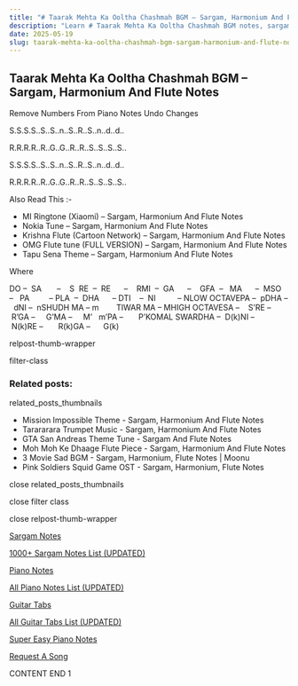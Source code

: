 ```yaml
---
title: "# Taarak Mehta Ka Ooltha Chashmah BGM – Sargam, Harmonium And Flute Notes"
description: "Learn # Taarak Mehta Ka Ooltha Chashmah BGM notes, sargam, harmonium notations and flute notes. Easy step-by-step tutorial for beginners."
date: 2025-05-19
slug: taarak-mehta-ka-ooltha-chashmah-bgm-sargam-harmonium-and-flute-notes
---
```


## Taarak Mehta Ka Ooltha Chashmah BGM – Sargam, Harmonium And Flute Notes

Remove Numbers From Piano Notes
Undo Changes



S.S.S.S..S..S..n..S..R..S..n..d..d..

R.R.R.R..R..G..G..R..R..S..S..S..S..

S.S.S.S..S..S..n..S..R..S..n..d..d..

R.R.R.R..R..G..G..R..R..S..S..S..S..



Also Read This :-

* MI Ringtone (Xiaomi) – Sargam, Harmonium And Flute Notes
* Nokia Tune – Sargam, Harmonium And Flute Notes
* Krishna Flute (Cartoon Network) – Sargam, Harmonium And Flute Notes
* OMG Flute tune (FULL VERSION) – Sargam, Harmonium And Flute Notes
* Tapu Sena Theme – Sargam, Harmonium And Flute Notes

Where

DO –  SA       –    S  RE  –  RE      –    RMI  –  GA      –    GFA  –   MA      –  MSO  –   PA         – PLA  –  DHA      – DTI    –  NI          – NLOW OCTAVEPA –  pDHA –  dNI –  nSHUDH MA – m        TIWAR MA – MHIGH OCTAVESA –    S’RE –     R’GA –     G’MA –     M’   m’PA –       P’KOMAL SWARDHA –  D(k)NI –       N(k)RE –       R(k)GA –      G(k)

relpost-thumb-wrapper

filter-class

### Related posts:

related_posts_thumbnails

* Mission Impossible Theme - Sargam, Harmonium And Flute Notes
* Tarararara Trumpet Music - Sargam, Harmonium And Flute Notes
* GTA San Andreas Theme Tune - Sargam And Flute Notes
* Moh Moh Ke Dhaage Flute Piece - Sargam, Harmonium And Flute Notes
* 3 Movie Sad BGM - Sargam, Harmonium, Flute Notes | Moonu
* Pink Soldiers Squid Game OST - Sargam, Harmonium, Flute Notes

close related_posts_thumbnails

close filter class

close relpost-thumb-wrapper

[Sargam Notes](/sargam-notes.html)

[1000+ Sargam Notes List (UPDATED)](/all-songs-list-sargam-notes.html)

[Piano Notes](/piano-notes.html)

[All Piano Notes List (UPDATED)](/all-songs-list-piano-notes.html)

[Guitar Tabs](/guitar-tabs.html)

[All Guitar Tabs List (UPDATED)](/all-songs-list-guitar-tabs.html)

[Super Easy Piano Notes](https://studywall.in/)

[Request A Song](/request-a-song.html)

CONTENT END 1

